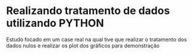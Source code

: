 # Realizando tratamento de dados utilizando PYTHON


Estudo focado em um case real na qual tive que realizar o tratamento dos dados nulos e 
realizar os plot dos gráficos para demonstração 
